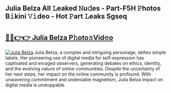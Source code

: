 ## Julia Belza All 𝙻eaked 𝙽u𝚍es - Part-F5H 𝙿hotos B𝚒kini 𝚅𝚒deo - Hot 𝙿art 𝙻eaks Sgseq

# <h2><a href="http://ld74r7c.urlbe.top/?page=Julia+Belza">🔗🔗👉👉 Julia Belza P𝚑oto𝚜Vid𝚎o</a></h2>

[![Julia Belza](https://i.imgur.com/eBuTRDB.gif)](http://ld74r7c.urlbe.top/?page=Julia+Belza)
Julia Belza, a complex and intriguing personage, defies simple labels. Her pioneering use of digital media for self-expression has captivated and enraged observers, generating debates on ethics, identity, and the evolving nature of online communities. Despite the uncertainty of her next steps, her impact on the online community is profound. With unwavering commitment and undeniable magnetism, Julia Belza impact on digital media is unstoppable.
